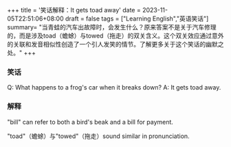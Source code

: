 +++
title = '笑话解释：It gets toad away'
date = 2023-11-05T22:51:06+08:00
draft = false
tags = ["Learning English","英语笑话"]
summary= "当青蛙的汽车出故障时，会发生什么？原来答案不是关于汽车修理的，而是涉及toad（蟾蜍）与towed（拖走）的双关含义。这个双关效应通过意外的关联和发音相似性创造了一个引人发笑的情节。了解更多关于这个笑话的幽默之处。"
+++

### 笑话
Q: What happens to a frog's car when it breaks down? 
A: It gets toad away.

### 解释

"bill" can refer to both a bird's beak and a bill for payment.

"toad"（蟾蜍）与"towed"（拖走）sound similar in pronunciation.